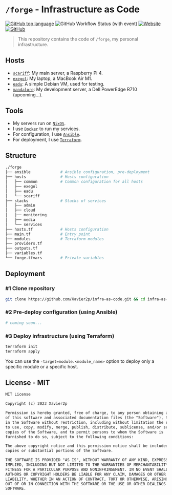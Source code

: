 # `/forge` - Infrastructure as Code

[![GitHub top language](https://img.shields.io/github/languages/top/xavier2p/infra-as-code?style=for-the-badge&logo=terraform&label=terraform&color=%237B42BC)](https://www.terraform.io/)
![GitHub Workflow Status (with event)](https://img.shields.io/github/actions/workflow/status/xavier2p/infra-as-code/ci.yml?style=for-the-badge&logo=github-actions&label=validation)
[![Website](https://img.shields.io/website?up_message=UP&down_message=DOWN&url=https%3A%2F%2Fxavier2p.fr&style=for-the-badge&logo=mdbook&label=docs)
](https://xavier2p.fr)
[![GitHub](https://img.shields.io/github/license/xavier2p/infra-as-code?style=for-the-badge&logo=github&color=yellow)](../LICENSE.md)

> This repository contains the code of `/forge`, my personal infrastructure.

## Hosts

+ [`scariff`](../hosts/scariff): My main server, a Raspberry Pi 4.
+ [`exegol`](../hosts/exegol): My laptop, a MacBook Air M1.
+ [`eadu`](../hosts/eadu): A simple Debian VM, used for testing.
+ [`mandalore`](../hosts/mandalore): My development server, a Dell PowerEdge R710 (upcoming...).

## Tools

+ My servers run on [`NixOS`](https://github.com/Xavier2p/system).
+ I use [`Docker`](https://www.docker.com/) to run my services.
+ For configuration, I use [`Ansible`](https://www.ansible.com/).
+ For deployment, I use [`Terraform`](https://www.terraform.io/).

## Structure

```bash
./forge
├── ansible             # Ansible configuration, pre-deployment
├── hosts               # Hosts configuration
│   ├── common          # Common configuration for all hosts
│   ├── exegol
│   ├── eadu
│   └── scariff
├── stacks              # Stacks of services
│   ├── admin
│   ├── cloud
│   ├── monitoring
│   ├── media
│   └── services
├── hosts.tf            # Hosts configuration
├── main.tf             # Entry point
├── modules             # Terraform modules
├── providers.tf
├── outputs.tf
├── variables.tf
└── forge.tfvars        # Private variables
```

## Deployment

### #1 Clone repository

```bash
git clone https://github.com/Xavier2p/infra-as-code.git && cd infra-as-code
```

### #2 Pre-deploy configuration (using Ansible)

```bash
# coming soon...
```

### #3 Deploy infrastructure (using Terraform)

```bash
terraform init
terraform apply
```

You can use the `-target=module.<module_name>` option to deploy only a specific module or a specific host.

## License - MIT

```txt
MIT License

Copyright (c) 2023 Xavier2p

Permission is hereby granted, free of charge, to any person obtaining a copy
of this software and associated documentation files (the "Software"), to deal
in the Software without restriction, including without limitation the rights
to use, copy, modify, merge, publish, distribute, sublicense, and/or sell
copies of the Software, and to permit persons to whom the Software is
furnished to do so, subject to the following conditions:

The above copyright notice and this permission notice shall be included in all
copies or substantial portions of the Software.

THE SOFTWARE IS PROVIDED "AS IS", WITHOUT WARRANTY OF ANY KIND, EXPRESS OR
IMPLIED, INCLUDING BUT NOT LIMITED TO THE WARRANTIES OF MERCHANTABILITY,
FITNESS FOR A PARTICULAR PURPOSE AND NONINFRINGEMENT. IN NO EVENT SHALL THE
AUTHORS OR COPYRIGHT HOLDERS BE LIABLE FOR ANY CLAIM, DAMAGES OR OTHER
LIABILITY, WHETHER IN AN ACTION OF CONTRACT, TORT OR OTHERWISE, ARISING FROM,
OUT OF OR IN CONNECTION WITH THE SOFTWARE OR THE USE OR OTHER DEALINGS IN THE
SOFTWARE.
```
